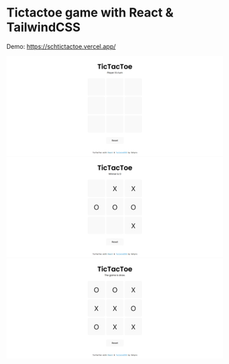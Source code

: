 # Tictactoe game with React & TailwindCSS

Demo: https://schtictactoe.vercel.app/

![image1](https://github.com/Schyro/tictactoe/blob/main/images/1.png?raw=true)
![image2](https://github.com/Schyro/tictactoe/blob/main/images/2.png?raw=true)
![image3](https://github.com/Schyro/tictactoe/blob/main/images/3.png?raw=true)
